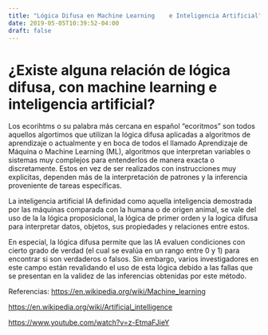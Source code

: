 ```yaml
---
title: "Lógica Difusa en Machine Learning	 e Inteligencia Artificial"
date: 2019-05-05T10:39:52-04:00
draft: false
---
```

# ¿Existe alguna relación de lógica difusa, con machine learning e inteligencia artificial?

Los ecorihtms o su palabra más cercana en español “ecoritmos” son todos aquellos algortimos que utilizan la lógica difusa aplicadas a algoritmos de aprendizaje o actualmente y en boca de todos el llamado Aprendizaje de Máquina o Machine Learning (ML), algoritmos que interpretan variables o sistemas muy complejos para entenderlos de manera exacta o discretamente. Estos en vez de ser realizados con instrucciones muy explicitas, dependen más de la interpretación de patrones y la inferencia proveniente de tareas específicas.

La inteligencia artificial IA definidad como aquella inteligencia demostrada por las máquinas comparada con la humana o de origen animal, se vale del uso de la la lógica proposicional, la lógica de primer orden y la logica difusa para interpretar datos, objetos, sus propiedades y relaciones entre estos. 

En especial, la lógica difusa permite que las IA evaluen condiciones con cierto grado de verdad (el cual se evalúa en un rango entre 0 y 1) para encontrar si son verdaderos o falsos. Sin embargo, varios investigadores en este campo están revalidando el uso de esta lógica debido a las fallas que se presentan en la validez de las inferencias obtenidas por este método.

Referencias:
https://en.wikipedia.org/wiki/Machine_learning

https://en.wikipedia.org/wiki/Artificial_intelligence

https://www.youtube.com/watch?v=z-EtmaFJieY

